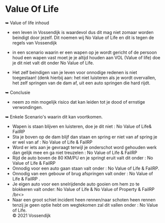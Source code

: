 # Value Of Life

➥ Value of life inhoud </b></br>

   - een leven in Vossendijk is waardevol dus dit mag niet zomaar worden beindigt door jezelf. Dit noemen wij No Value of Life en dit is tegen de regels van Vossendijk </br>

   - in een scenario waarin er een wapen op je wordt gericht of de persoon houd een wapen vast moet je je altijd houden aan VOL (Value of life) doe je dit niet valt dit onder No Value of Life.</br>
   
   - Het zelf beindigen van je leven voor onnodige redenen is niet toegestaan! (denk hierbij aan: het niet luisteren als je wordt overvallen, het zelf springen van de dam af, uit een auto springen die hard rijdt.</br>

➥ Conclusie </b></br>
   - neem zo min mogelijk risico dat kan leiden tot je dood of ernstige verwondingen.</br>

➥ Enkele Scenario's waarin dit kan voortkomen.</b></br>
   - Wapen is staan blijven en luisteren, doe je dit niet : No Value of Life& FailRP</br>
   - Sta je boven op de dam blijf dan staan en spring er niet van af spring je er wel van af : No Value of Life & FailRP</br>
   - Word er iets aan je gevraagt terwijl je onderschot word gehouden werk dan gelijk mee en ga niet treuzelen : No Value of Life & FailRP</br>
   - Rijd de auto boven de 80 KM/PU en je springt eruit valt dit onder : No Value of Life & FailRP </br>
   - Onnodig voor een auto gaan staan valt onder : No Value of Life & FailRP. </br>
   - Onnodig van een gebouw of brug afspringen valt onder : No Value of Life & FailRP . </br>
   - Je eigen auto voor een snelrijdende auto gooien om hem zo te blokkeren valt onder: No Value of Life & No Value of Property & FailRP /br<>
   - Naar een groot schiet incident heen rennen/naar schoten heen rennen tenzij je geen optie hebt om wegtekomen zal dit vallen onder : No Value of Life. </br>
© 2021 Vossendijk
